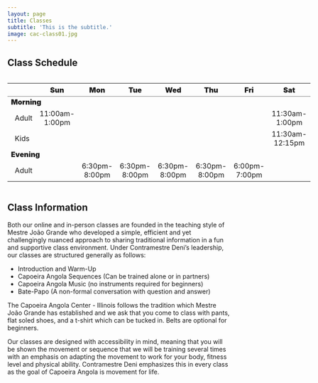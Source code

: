 ```yaml
---
layout: page
title: Classes
subtitle: 'This is the subtitle.'
image: cac-class01.jpg
---
```

## Class Schedule

<html>
<head>
<meta http-equiv="Content-type" content="text/html; charset=UTF-8">
</head>
<body>
<div style="margin: 0 auto; display: table; margin-top: 1em;">
<table class='gmisc_table' style='border-collapse: collapse; margin-top: 1em; margin-bottom: 1em;' >
<thead>
<tr><th style='border-bottom: 1px solid grey; border-top: 2px solid grey;'></th>
<th style='font-weight: 900; border-bottom: 1px solid grey; border-top: 2px solid grey; text-align: center;'>Sun</th>
<th style='font-weight: 900; border-bottom: 1px solid grey; border-top: 2px solid grey; text-align: center;'>Mon</th>
<th style='font-weight: 900; border-bottom: 1px solid grey; border-top: 2px solid grey; text-align: center;'>Tue</th>
<th style='font-weight: 900; border-bottom: 1px solid grey; border-top: 2px solid grey; text-align: center;'>Wed</th>
<th style='font-weight: 900; border-bottom: 1px solid grey; border-top: 2px solid grey; text-align: center;'>Thu</th>
<th style='font-weight: 900; border-bottom: 1px solid grey; border-top: 2px solid grey; text-align: center;'>Fri</th>
<th style='font-weight: 900; border-bottom: 1px solid grey; border-top: 2px solid grey; text-align: center;'>Sat</th>
</tr>
</thead>
<tbody> 
<tr><td colspan='8' style='font-weight: 900;'>Morning</td></tr>
<tr>
<td style='text-align: left;'>&nbsp;&nbsp;Adult</td>
<td style='text-align: center;'>11:00am-1:00pm</td>
<td style='text-align: center;'></td>
<td style='text-align: center;'></td>
<td style='text-align: center;'></td>
<td style='text-align: center;'></td>
<td style='text-align: center;'></td>
<td style='text-align: center;'>11:30am-1:00pm</td>
</tr>
<tr>
<td style='text-align: left;'>&nbsp;&nbsp;Kids</td>
<td style='text-align: center;'></td>
<td style='text-align: center;'></td>
<td style='text-align: center;'></td>
<td style='text-align: center;'></td>
<td style='text-align: center;'></td>
<td style='text-align: center;'></td>
<td style='text-align: center;'>11:30am-12:15pm</td>
</tr> 
<tr><td colspan='8' style='font-weight: 900;'>Evening</td></tr>
<tr>
<td style='border-bottom: 2px solid grey; text-align: left;'>&nbsp;&nbsp;Adult</td>
<td style='border-bottom: 2px solid grey; text-align: center;'></td>
<td style='border-bottom: 2px solid grey; text-align: center;'>6:30pm-8:00pm</td>
<td style='border-bottom: 2px solid grey; text-align: center;'>6:30pm-8:00pm</td>
<td style='border-bottom: 2px solid grey; text-align: center;'>6:30pm-8:00pm</td>
<td style='border-bottom: 2px solid grey; text-align: center;'>6:30pm-8:00pm</td>
<td style='border-bottom: 2px solid grey; text-align: center;'>6:00pm-7:00pm</td>
<td style='border-bottom: 2px solid grey; text-align: center;'></td>
</tr>
</tbody>
</table>
</div>
</body>
</html>

## Class Information
Both our online and in-person classes are founded in the teaching style of Mestre João Grande who developed a simple, efficient and yet challengingly nuanced approach to sharing traditional information in a fun and supportive class environment. Under Contramestre Deni’s leadership, our classes are structured generally as follows: 

- Introduction and Warm-Up
- Capoeira Angola Sequences (Can be trained alone or in partners)
- Capoeira Angola Music (no instruments required for beginners)
- Bate-Papo (A non-formal conversation with question and answer)

The Capoeira Angola Center - Illinois follows the tradition which Mestre João Grande has established and we ask that you come to class with pants, flat soled shoes, and a t-shirt which can be tucked in. Belts are optional for beginners. 

Our classes are designed with accessibility in mind, meaning that you will be shown the movement or sequence that we will be training several times with an emphasis on adapting the movement to work for your body, fitness level and physical ability. Contramestre Deni emphasizes this in every class as the goal of Capoeira Angola is movement for life. 

